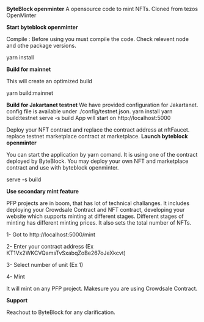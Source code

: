 **ByteBlock openminter**
A opensource code to mint NFTs. Cloned from tezos OpenMinter

**Start byteblock openminter**

Compile : Before using you must compile the code. Check relevent node and othe package versions.

yarn install

**Build for mainnet**

This will create an optimized build

yarn build:mainnet

**Build for Jakartanet testnet**
We have provided configuration for Jakartanet. config file is available under ./config/testnet.json. 
yarn install
yarn build:testnet
serve -s build
App will start on http://localhost:5000 

Deploy your NFT contract and replace the contract address at nftFaucet. replace testnet marketplace 
contract at marketplace.
**Launch byteblock openminter**

You can start the application by yarn comand. It is using one of the contract deployed by ByteBlock. You may deploy your own NFT and marketplace
contract and use with byteblock openminter.

serve -s build

**Use secondary mint feature**

PFP projects are in boom, that has lot of technical challanges. It includes deploying your Crowdsale Contract and NFT contract, developing your website which
supports minting at different stages. Different stages of minting has different minting prices. It also sets the total number of NFTs.

1- Got to http://localhost:5000/mint

2- Enter your contract address (Ex KT1Vx2WKCVQamsTvSxabqZoBe267oJeXkcvt)

3- Select number of unit (Ex 1)

4- Mint

It will mint on any PFP project. Makesure you are using Crowdsale Contract.

**Support**

Reachout to ByteBlock for any clarification. 
